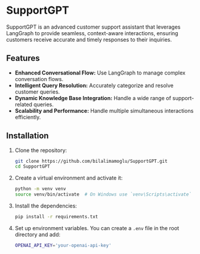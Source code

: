 # SupportGPT
SupportGPT is an advanced customer support assistant that leverages LangGraph to provide seamless, context-aware interactions, ensuring customers receive accurate and timely responses to their inquiries.

## Features

- **Enhanced Conversational Flow:** Use LangGraph to manage complex conversation flows.
- **Intelligent Query Resolution:** Accurately categorize and resolve customer queries.
- **Dynamic Knowledge Base Integration:** Handle a wide range of support-related queries.
- **Scalability and Performance:** Handle multiple simultaneous interactions efficiently.

## Installation

1. Clone the repository:

    ```sh
    git clone https://github.com/bilalimamoglu/SupportGPT.git
    cd SupportGPT
    ```

2. Create a virtual environment and activate it:

    ```sh
    python -m venv venv
    source venv/bin/activate  # On Windows use `venv\Scripts\activate`
    ```

3. Install the dependencies:

    ```sh
    pip install -r requirements.txt
    ```

4. Set up environment variables. You can create a `.env` file in the root directory and add:

    ```sh
    OPENAI_API_KEY='your-openai-api-key'
    ```
   